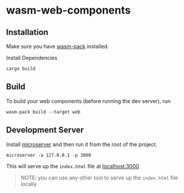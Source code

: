 # wasm-web-components

## Installation

Make sure you have [wasm-pack](https://rustwasm.github.io/wasm-pack/installer/) installed.

Install Dependencies

```
cargo build
```

## Build

To build your web components (before running the dev server), run

```
wasm-pack build --target web
```

## Development Server

Install [microserver](https://crates.io/crates/microserver) and then run it from the root of the project.

```
microserver -a 127.0.0.1 -p 3000
```

This will serve up the `index.html` file at [localhost:3000](http://localhost:3000)

> NOTE: you can use any other tool to serve up the `index.html` file locally